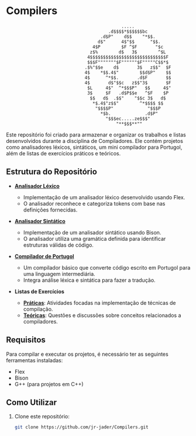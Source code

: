 # Compilers
                                                .....
                                           .d$$$$*$$$$$$bc
                                        .d$P"    d$$    "*$$.
                                       d$"      4$"$$      "$$.
                                     4$P        $F ^$F       "$c
                                    z$%        d$   3$        ^$L
                                   4$$$$$$$$$$$$$$$$$$$$$$$$$$$$$F
                                   $$$F"""""""$F""""""$F"""""C$$*$
                                  .$%"$$e    d$       3$   z$$"  $F
                                  4$    *$$.4$"        $$d$P"    $$
                                  4$      ^*$$.       .d$F       $$
                                  4$       d$"$$c   z$$"3$       $F
                                   $L     4$"  ^*$$$P"   $$     4$"
                                   3$     $F   .d$P$$e   ^$F    $P
                                    $$   d$  .$$"    "$$c 3$   d$
                                     *$.4$"z$$"        ^*$$$$ $$
                                      "$$$$P"             "$$$P
                                        *$b.             .d$P"
                                          "$$$ec.....ze$$$"
                                              "**$$$**""                        

Este repositório foi criado para armazenar e organizar os trabalhos e listas desenvolvidos durante a disciplina de Compiladores. Ele contém projetos como analisadores léxicos, sintáticos, um mini compilador para Portugol, além de listas de exercícios práticos e teóricos.

## Estrutura do Repositório

- **[Analisador Léxico](./Lexico/)**
  - Implementação de um analisador léxico desenvolvido usando Flex.
  - O analisador reconhece e categoriza tokens com base nas definições fornecidas.

- **[Analisador Sintático](./Sintatico/)**
  - Implementação de um analisador sintático usando Bison.
  - O analisador utiliza uma gramática definida para identificar estruturas válidas de código.

- **[Compilador de Portugol](./Portugol/)**
  - Um compilador básico que converte código escrito em Portugol para uma linguagem intermediária.
  - Integra análise léxica e sintática para fazer a tradução.

- **Listas de Exercícios**
  - **[Práticas](./Prático/)**: Atividades focadas na implementação de técnicas de compilação.
  - **[Teóricas](./Teórico/)**: Questões e discussões sobre conceitos relacionados a compiladores.

## Requisitos

Para compilar e executar os projetos, é necessário ter as seguintes ferramentas instaladas:

- Flex
- Bison
- G++ (para projetos em C++)

## Como Utilizar

1. Clone este repositório:
   ```bash
   git clone https://github.com/jr-jader/Compilers.git

